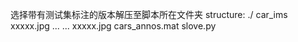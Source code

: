 选择带有测试集标注的版本解压至脚本所在文件夹
structure:
./
    car_ims
        xxxxx.jpg
        ...
        ...
        xxxxx.jpg
    cars_annos.mat
    slove.py